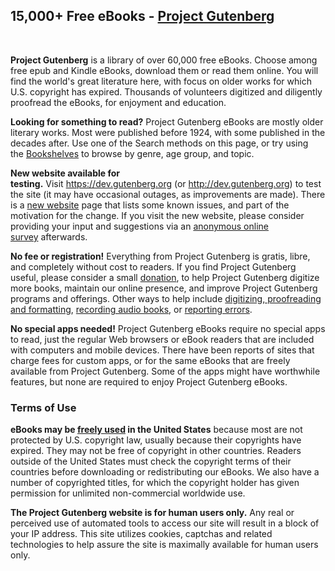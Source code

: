 <h2 class="firstHeading">15,000+ Free eBooks - <a href="https://www.gutenberg.org/">Project Gutenberg</a></h2>
<p>&nbsp;</p>
<p><strong>Project Gutenberg</strong>&nbsp;is a library of over 60,000 free eBooks. Choose among free epub and Kindle eBooks, download them or read them online. You will find the world's great literature here, with focus on older works for which U.S. copyright has expired. Thousands of volunteers digitized and diligently proofread the eBooks, for enjoyment and education.</p>
<p><strong>Looking for something to read?</strong>&nbsp;Project Gutenberg eBooks are mostly older literary works. Most were published before 1924, with some published in the decades after. Use one of the Search methods on this page, or try using the&nbsp;<a title="Category:Bookshelf" href="https://www.gutenberg.org/wiki/Category:Bookshelf">Bookshelves</a>&nbsp;to browse by genre, age group, and topic.</p>
<p><strong>New website available for testing.</strong>&nbsp;Visit&nbsp;<a class="external free" href="https://dev.gutenberg.org/" rel="nofollow">https://dev.gutenberg.org</a>&nbsp;(or&nbsp;<a class="external free" href="http://dev.gutenberg.org/" rel="nofollow">http://dev.gutenberg.org</a>) to test the site (it may have occasional outages, as improvements are made). There is a&nbsp;<a class="external text" href="https://dev.gutenberg.org/help/new_website" rel="nofollow">new website</a>&nbsp;page that lists some known issues, and part of the motivation for the change. If you visit the new website, please consider providing your input and suggestions via an&nbsp;<a class="external text" href="https://docs.google.com/forms/d/e/1FAIpQLSdY8XVj8n5CVpo3Dref2mkiqnK2jmeBJBF0IKntupuxcEeK4g/viewform" rel="nofollow">anonymous online survey</a>&nbsp;afterwards.</p>
<p><strong>No fee or registration!</strong>&nbsp;Everything from Project Gutenberg is gratis, libre, and completely without cost to readers. If you find Project Gutenberg useful, please consider a small&nbsp;<a title="Gutenberg:Project Gutenberg Needs Your Donation" href="https://www.gutenberg.org/wiki/Gutenberg:Project_Gutenberg_Needs_Your_Donation">donation</a>, to help Project Gutenberg digitize more books, maintain our online presence, and improve Project Gutenberg programs and offerings. Other ways to help include&nbsp;<a class="external text" href="https://www.pgdp.net/" rel="nofollow">digitizing, proofreading and formatting</a>,&nbsp;<a class="external text" href="https://librivox.org/" rel="nofollow">recording audio books</a>, or&nbsp;<a title="Gutenberg:Contact Information" href="https://www.gutenberg.org/wiki/Gutenberg:Contact_Information#Electronic_Mail">reporting errors</a>.</p>
<p><strong>No special apps needed!</strong>&nbsp;Project Gutenberg eBooks require no special apps to read, just the regular Web browsers or eBook readers that are included with computers and mobile devices. There have been reports of sites that charge fees for custom apps, or for the same eBooks that are freely available from Project Gutenberg. Some of the apps might have worthwhile features, but none are required to enjoy Project Gutenberg eBooks.</p>
<h3><span id="Terms_of_Use" class="mw-headline">Terms of Use</span></h3>
<div class="boxed shaded">
<p><strong>eBooks may be&nbsp;<a title="Gutenberg:No Cost or Freedom?" href="https://www.gutenberg.org/wiki/Gutenberg:No_Cost_or_Freedom%3F">freely used</a>&nbsp;in the United States</strong>&nbsp;because most are not protected by U.S. copyright law, usually because their copyrights have expired. They may not be free of copyright in other countries. Readers outside of the United States must check the copyright terms of their countries before downloading or redistributing our eBooks. We also have a number of copyrighted titles, for which the copyright holder has given permission for unlimited non-commercial worldwide use.</p>
</div>
<div class="boxed shaded">
<p><strong>The Project Gutenberg website is for human users only.</strong>&nbsp;Any real or perceived use of automated tools to access our site will result in a block of your IP address. This site utilizes cookies, captchas and related technologies to help assure the site is maximally available for human users only.</p>
</div>
